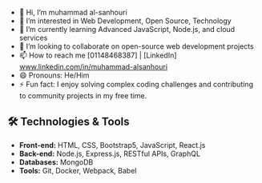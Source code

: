 - 👋 Hi, I’m muhammad al-sanhouri
- 👀 I’m interested in Web Development, Open Source, Technology
- 🌱 I’m currently learning Advanced JavaScript, Node.js, and cloud services
- 💞️ I’m looking to collaborate on open-source web development projects
- 📫 How to reach me  [01148468387] | [LinkedIn] www.linkedin.com/in/muhammad-alsanhouri
- 😄 Pronouns: He/Him
- ⚡ Fun fact:  I enjoy solving complex coding challenges and contributing to community projects in my free time.

## 🛠️ Technologies & Tools

- **Front-end:** HTML, CSS, Bootstrap5, JavaScript, React.js
- **Back-end:** Node.js, Express.js, RESTful APIs, GraphQL
- **Databases:** MongoDB
- **Tools:** Git, Docker, Webpack, Babel

<!---
alsanhouri/alsanhouri is a ✨ special ✨ repository because its `README.md` (this file) appears on your GitHub profile.
You can click the Preview link to take a look at your changes.
--->
